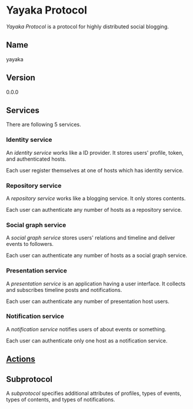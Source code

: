 # Yayaka Protocol

*Yayaka Protocol* is a protocol for highly distributed social blogging.

## Name

yayaka

## Version

0.0.0

## Services

There are following 5 services.

### Identity service

An *identity service* works like a ID provider.
It stores users' profile, token, and authenticated hosts.

Each user register themselves at one of hosts which has identity service.

### Repository service

A *repository service* works like a blogging service.
It only stores contents.

Each user can authenticate any number of hosts as a repository service.

### Social graph service

A *social graph service* stores users' relations and timeline and deliver events to followers.

Each user can authenticate any number of hosts as a social graph service.

### Presentation service

A *presentation service* is an application having a user interface.
It collects and subscribes timeline posts and notifications.

Each user can authenticate any number of presentation host users.

### Notification service

A *notification service* notifies users of about events or something.

Each user can authenticate only one host as a notification service.


## [Actions](actions.md)


## Subprotocol

A *subprotocol* specifies additional attributes of profiles, types of events, types of contents, and types of notifications.
